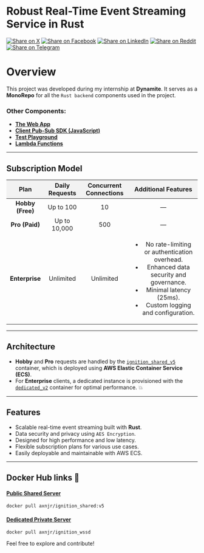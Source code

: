 # Robust Real-Time Event Streaming Service in Rust
  
[![Share on X](https://img.shields.io/badge/share-000000?logo=x&logoColor=white)](https://x.com/intent/tweet?text=Check%20out%20this%20project%20on%20GitHub:%20https://github.com/Axnjr/Ignite%20%23OpenIDConnect%20%23Security%20%23Authentication)
[![Share on Facebook](https://img.shields.io/badge/share-1877F2?logo=facebook&logoColor=white)](https://www.facebook.com/sharer/sharer.php?u=https://github.com/Axnjr/Ignite)
[![Share on LinkedIn](https://img.shields.io/badge/share-0A66C2?logo=linkedin&logoColor=white)](https://www.linkedin.com/sharing/share-offsite/?url=https://github.com/Axnjr/Ignite)
[![Share on Reddit](https://img.shields.io/badge/share-FF4500?logo=reddit&logoColor=white)](https://www.reddit.com/submit?title=Check%20out%20this%20project%20on%20GitHub:%20https://github.com/Axnjr/Ignite)
[![Share on Telegram](https://img.shields.io/badge/share-0088CC?logo=telegram&logoColor=white)](https://t.me/share/url?url=https://github.com/Axnjr/Ignite&text=Check%20out%20this%20project%20on%20GitHub)

# Overview

This project was developed during my internship at **Dynamite**.  It serves as a **MonoRepo** for all the `Rust backend` components used in the project.  

### Other Components:
- [**The Web App**](https://github.com/Axnjr/Ignition-Web)  
- [**Client Pub-Sub SDK (JavaScript)**](https://github.com/Ignition-Dev/Js-Sdk)  
- [**Test Playground**](https://github.com/Ignition-Dev/Js-Sdk/tree/main/playground)  
- [**Lambda Functions**](https://github.com/Axnjr/dailyCronJob)  

---

## Subscription Model

<table align="center" border="0" cellspacing="14" cellpadding="24" style="width: 100%; text-align: center;">
  <thead style="background-color: #f2f2f2;">
    <tr>
      <th>Plan</th>
      <th>Daily Requests</th>
      <th>Concurrent Connections</th>
      <th>Additional Features</th>
    </tr>
  </thead>
  <tbody>
    <tr>
      <td><strong>Hobby (Free)</strong></td>
      <td>Up to 100</td>
      <td>10</td>
      <td>—</td>
    </tr>
    <tr>
      <td><strong>Pro (Paid)</strong></td>
      <td>Up to 10,000</td>
      <td>500</td>
      <td>—</td>
    </tr>
    <tr>
      <td><strong>Enterprise</strong></td>
      <td>Unlimited</td>
      <td>Unlimited</td>
      <td>
        <ul>
          <li>No rate-limiting or authentication overhead.</li>
          <li>Enhanced data security and governance.</li>
          <li>Minimal latency (25ms).</li>
          <li>Custom logging and configuration.</li>
        </ul>
      </td>
    </tr>
  </tbody>
</table>


---

## Architecture

- **Hobby** and **Pro** requests are handled by the [`ignition_shared_v5`](https://github.com/Axnjr/Ignite/tree/main/ignition_shared_v5) container, which is deployed using **AWS Elastic Container Service (ECS)**.  
- For **Enterprise** clients, a dedicated instance is provisioned with the [`dedicated_v2`](https://github.com/Axnjr/Ignite/tree/main/WssDedicated) container for optimal performance. 💥  

---

## Features

- Scalable real-time event streaming built with **Rust**.
- Data security and privacy using `AES Encryption`.
- Designed for high performance and low latency.  
- Flexible subscription plans for various use cases.  
- Easily deployable and maintainable with AWS ECS.  

---

## Docker Hub links 🚀

#### [**Public Shared Server**](https://hub.docker.com/r/axnjr/ignition_shared)
```
docker pull axnjr/ignition_shared:v5
```

#### [**Dedicated Private Server**](https://hub.docker.com/r/axnjr/ignition_wssd)
```
docker pull axnjr/ignition_wssd
```

Feel free to explore and contribute!   
